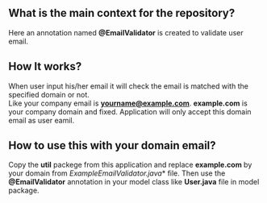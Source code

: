 ## What is the main context for the repository?
Here an annotation named **@EmailValidator** is created to validate user email.

## How It works?
When user input his/her email it will check the email is matched with the specified domain or not.  
Like your company email is **yourname@example.com**. **example.com** is your company domain and fixed.
Application will only accept this domain email as user eamil. 

## How to use this with your domain email?
Copy the **util** packege from this application and replace **example.com** by your domain from *ExampleEmailValidator.java** file.
Then use the **@EmailValidator** annotation in your model class like **User.java** file in model package.
